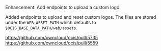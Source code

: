 Enhancement: Add endpoints to upload a custom logo

Added endpoints to upload and reset custom logos. The files are stored under the `WEB_ASSET_PATH`
which defaults to `$OCIS_BASE_DATA_PATH/web/assets`.

https://github.com/owncloud/ocis/pull/5735
https://github.com/owncloud/ocis/pull/5559
